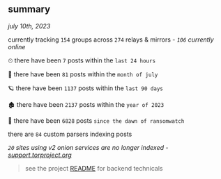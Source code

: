 
## summary
_july 10th, 2023_

currently tracking `154` groups across `274` relays & mirrors - _`106` currently online_

⏲ there have been `7` posts within the `last 24 hours`

🦈 there have been `81` posts within the `month of july`

🪐 there have been `1137` posts within the `last 90 days`

🏚 there have been `2137` posts within the `year of 2023`

🦕 there have been `6828` posts `since the dawn of ransomwatch`

there are `84` custom parsers indexing posts

_`20` sites using v2 onion services are no longer indexed - [support.torproject.org](https://support.torproject.org/onionservices/v2-deprecation/)_

> see the project [README](https://github.com/joshhighet/ransomwatch#ransomwatch--) for backend technicals
